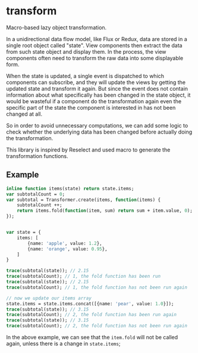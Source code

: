 # transform

Macro-based lazy object transformation.

In a unidirectional data flow model, like Flux or Redux, data are stored in a single root object called "state".
View components then extract the data from such state object and display them.
In the process, the view components often need to transform the raw data into some displayable form.

When the state is updated, a single event is dispatched to which components can subscribe,
and they will update the views by getting the updated state and transform it again.
But since the event does not contain information about what specifically has been changed in the state object,
it would be wasteful if a component do the transformation again even the specific part of
the state the component is interested in has not been changed at all.

So in order to avoid unnecessary computations, we can add some logic to check whether the
underlying data has been changed before actually doing the transformation.

This library is inspired by Reselect and used macro to generate the transformation functions.

## Example

```haxe
inline function items(state) return state.items;
var subtotalCount = 0;
var subtotal = Transformer.create(items, function(items) {
	subtotalCount ++;
	return items.fold(function(item, sum) return sum + item.value, 0);
});


var state = {
	items: [
		{name: 'apple', value: 1.2},
		{name: 'orange', value: 0.95},
	]
}

trace(subtotal(state)); // 2.15
trace(subtotalCount); // 1, the fold function has been run
trace(subtotal(state)); // 2.15
trace(subtotalCount); // 1, the fold function has not been run again

// now we update our items array
state.items = state.items.concat([{name: 'pear', value: 1.0}]);
trace(subtotal(state)); // 3.15
trace(subtotalCount); // 2, the fold function has been run again
trace(subtotal(state)); // 3.15
trace(subtotalCount); // 2, the fold function has not been run again
```

In the above example, we can see that the `item.fold` will not be called again,
unless there is a change in `state.items`;

